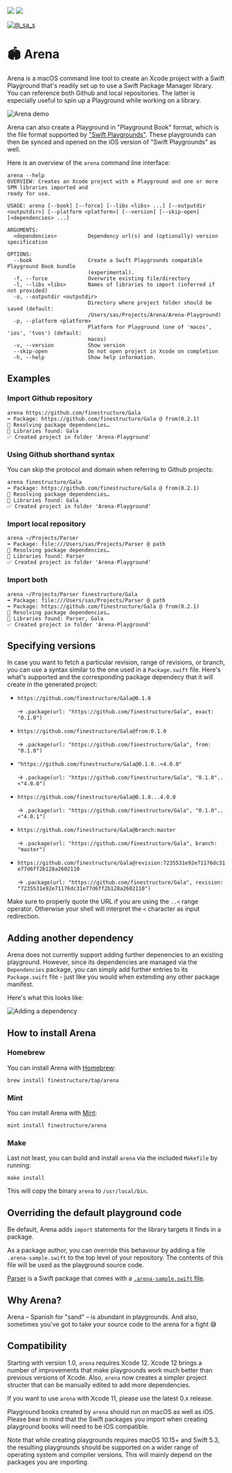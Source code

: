[![](https://img.shields.io/endpoint?url=https%3A%2F%2Fswiftpackageindex.com%2Fapi%2Fpackages%2Ffinestructure%2FArena%2Fbadge%3Ftype%3Dswift-versions)](https://swiftpackageindex.com/finestructure/Arena)
[![](https://img.shields.io/endpoint?url=https%3A%2F%2Fswiftpackageindex.com%2Fapi%2Fpackages%2Ffinestructure%2FArena%2Fbadge%3Ftype%3Dplatforms)](https://swiftpackageindex.com/finestructure/Arena)

[![@_sa_s](https://img.shields.io/badge/Twitter-@_sa_s-3e8bb0.svg?style=flat)](https://twitter.com/_sa_s)

# 🏟 Arena

Arena is a macOS command line tool to create an Xcode project with a Swift Playground that's readily set up to use a Swift Package Manager library. You can reference both Github and local repositories. The latter is especially useful to spin up a Playground while working on a library.

![Arena demo](misc/Arena-demo-1.0.0.gif)

Arena can also create a Playground in "Playground Book" format, which is the file format supported by ["Swift Playgrounds"](https://apps.apple.com/app/swift-playgrounds/id1496833156). These playgrounds can then be synced and opened on the iOS version of "Swift Playgrounds" as well.

Here is an overview of the `arena` command line interface:

```
arena --help
OVERVIEW: Creates an Xcode project with a Playground and one or more SPM libraries imported and
ready for use.

USAGE: arena [--book] [--force] [--libs <libs> ...] [--outputdir <outputdir>] [--platform <platform>] [--version] [--skip-open] [<dependencies> ...]

ARGUMENTS:
  <dependencies>          Dependency url(s) and (optionally) version specification

OPTIONS:
  --book                  Create a Swift Playgrounds compatible Playground Book bundle
                          (experimental).
  -f, --force             Overwrite existing file/directory
  -l, --libs <libs>       Names of libraries to import (inferred if not provided)
  -o, --outputdir <outputdir>
                          Directory where project folder should be saved (default:
                          /Users/sas/Projects/Arena/Arena-Playground)
  -p, --platform <platform>
                          Platform for Playground (one of 'macos', 'ios', 'tvos') (default:
                          macos)
  -v, --version           Show version
  --skip-open             Do not open project in Xcode on completion
  -h, --help              Show help information.
```

## Examples

### Import Github repository

```
arena https://github.com/finestructure/Gala
➡️ Package: https://github.com/finestructure/Gala @ from(0.2.1)
🔧 Resolving package dependencies… 
📔 Libraries found: Gala
✅ Created project in folder 'Arena-Playground'
```

### Using Github shorthand syntax

You can skip the protocol and domain when referring to Github projects:

```
arena finestructure/Gala
➡️ Package: https://github.com/finestructure/Gala @ from(0.2.1)
🔧 Resolving package dependencies…
📔 Libraries found: Gala
✅ Created project in folder 'Arena-Playground'
```


### Import local repository

```
arena ~/Projects/Parser
➡️ Package: file:///Users/sas/Projects/Parser @ path
🔧 Resolving package dependencies…
📔 Libraries found: Parser
✅ Created project in folder 'Arena-Playground'
```

### Import both

```
arena ~/Projects/Parser finestructure/Gala
➡️ Package: file:///Users/sas/Projects/Parser @ path
➡️ Package: https://github.com/finestructure/Gala @ from(0.2.1)
🔧 Resolving package dependencies…
📔 Libraries found: Parser, Gala
✅ Created project in folder 'Arena-Playground'
```

## Specifying versions

In case you want to fetch a particular revision, range of revisions, or branch, you can use a syntax similar to the one used in a `Package.swift` file. Here's what's supported and the corresponding package dependecy that it will create in the generated project:

- `https://github.com/finestructure/Gala@0.1.0`
  
  → `.package(url: "https://github.com/finestructure/Gala", exact: "0.1.0")`

- `https://github.com/finestructure/Gala@from:0.1.0`
  
  → `.package(url: "https://github.com/finestructure/Gala", from: "0.1.0")`

- `"https://github.com/finestructure/Gala@0.1.0..<4.0.0"`

  → `.package(url: "https://github.com/finestructure/Gala", "0.1.0"..<"4.0.0")`

- `https://github.com/finestructure/Gala@0.1.0...4.0.0` 

  → `.package(url: "https://github.com/finestructure/Gala", "0.1.0"..<"4.0.1")`

- `https://github.com/finestructure/Gala@branch:master` 

  → `.package(url: "https://github.com/finestructure/Gala", branch: "master")`

- `https://github.com/finestructure/Gala@revision:7235531e92e71176dc31e77d6ff2b128a2602110` 

  → `.package(url: "https://github.com/finestructure/Gala", revision: "7235531e92e71176dc31e77d6ff2b128a2602110")`

Make sure to properly quote the URL if you are using the `..<` range operator. Otherwise your shell will interpret the `<` character as input redirection.

## Adding another dependency

Arena does not currently support adding further depenencies to an existing playground. However, since its dependencies are managed via the `Dependencies` package, you can simply add further entries to its `Package.swift` file - just like you would when extending any other package manifest.

Here's what this looks like:

![Adding a dependency](misc/Arena-add-dependency.gif)

## How to install Arena

### Homebrew

You can install Arena with [Homebrew](https://brew.sh):

```
brew install finestructure/tap/arena
```

### Mint

You can install Arena with [Mint](https://github.com/yonaskolb/Mint):

```
mint install finestructure/arena
```

### Make

Last not least, you can build and install `arena` via the included `Makefile` by running:

```
make install
```

This will copy the binary `arena` to `/usr/local/bin`.

## Overriding the default playground code

Be default, Arena adds `import` statements for the library targets it finds in a package.

As a package author, you can override this behaviour by adding a file `.arena-sample.swift` to the top level of your repository. The contents of this file will be used as the playground source code.

[Parser](https://github.com/finestructure/Parser) is a Swift package that comes with a [`.arena-sample.swift` file](https://github.com/finestructure/Parser/blob/main/.arena-sample.swift).

## Why Arena?

Arena – Spanish for "sand" – is abundant in playgrounds. And also, sometimes you've got to take your source code to the arena for a fight 😅

## Compatibility

Starting with version 1.0, `arena` requires Xcode 12. Xcode 12 brings a number of improvements that make playgrounds work much better than previous versions of Xcode. Also, `arena` now creates a simpler project structer that can be manually edited to add more dependencies.

If you want to use `arena` with Xcode 11, please use the latest 0.x release.

Playground books created by `arena` should run on macOS as well as iOS. Please bear in mind that the Swift packages you import when creating playground books will need to be iOS compatible.

Note that while creating playgrounds requires macOS 10.15+ and Swift 5.3, the resulting playgrounds should be supported on a wider range of operating system and compiler versions. This will mainly depend on the packages you are importing.

